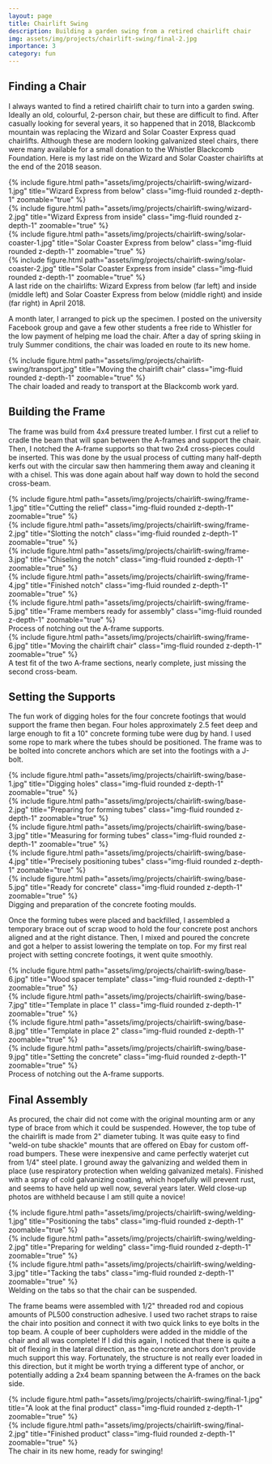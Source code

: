 ```yaml
---
layout: page
title: Chairlift Swing
description: Building a garden swing from a retired chairlift chair
img: assets/img/projects/chairlift-swing/final-2.jpg
importance: 3
category: fun
---
```


## Finding a Chair

I always wanted to find a retired chairlift chair to turn into a garden swing. Ideally an old, colourful, 2-person chair, but these are difficult to find. After casually looking for several years, it so happened that in 2018, Blackcomb mountain was replacing the Wizard and Solar Coaster Express quad chairlifts. Although these are modern looking galvanized steel chairs, there were many available for a small donation to the Whistler Blackcomb Foundation. Here is my last ride on the Wizard and Solar Coaster chairlifts at the end of the 2018 season.

<div class="row">
    <div class="col-sm mt-3 mt-md-0">
        {% include figure.html path="assets/img/projects/chairlift-swing/wizard-1.jpg" title="Wizard Express from below" class="img-fluid rounded z-depth-1" zoomable="true" %}
    </div>
    <div class="col-sm mt-3 mt-md-0">
        {% include figure.html path="assets/img/projects/chairlift-swing/wizard-2.jpg" title="Wizard Express from inside" class="img-fluid rounded z-depth-1" zoomable="true" %}
    </div>
    <div class="col-sm mt-3 mt-md-0">
        {% include figure.html path="assets/img/projects/chairlift-swing/solar-coaster-1.jpg" title="Solar Coaster Express from below" class="img-fluid rounded z-depth-1" zoomable="true" %}
    </div>
    <div class="col-sm mt-3 mt-md-0">
        {% include figure.html path="assets/img/projects/chairlift-swing/solar-coaster-2.jpg" title="Solar Coaster Express from inside" class="img-fluid rounded z-depth-1" zoomable="true" %}
    </div>
</div>
<div class="caption">
    A last ride on the chairlifts: Wizard Express from below (far left) and inside (middle left) and Solar Coaster Express from below (middle right) and inside (far right) in April 2018.
</div>

A month later, I arranged to pick up the specimen. I posted on the university Facebook group and gave a few other students a free ride to Whistler for the low payment of helping me load the chair. After a day of spring skiing in truly Summer conditions, the chair was loaded en route to its new home.

<div class="row justify-content-sm-center">
    <div class="col-sm-8 mt-3 mt-md-0">
        {% include figure.html path="assets/img/projects/chairlift-swing/transport.jpg" title="Moving the chairlift chair" class="img-fluid rounded z-depth-1" zoomable="true" %}
    </div>
</div>
<div class="caption">
    The chair loaded and ready to transport at the Blackcomb work yard.
</div>

## Building the Frame

The frame was build from 4x4 pressure treated lumber. I first cut a relief to cradle the beam that will span between the A-frames and support the chair. Then, I notched the A-frame supports so that two 2x4 cross-pieces could be inserted. This was done by the usual process of cutting many half-depth kerfs out with the circular saw then hammering them away and cleaning it with a chisel. This was done again about half way down to hold the second cross-beam.

<div class="row">
    <div class="col-sm mt-3 mt-md-0">
        {% include figure.html path="assets/img/projects/chairlift-swing/frame-1.jpg" title="Cutting the relief" class="img-fluid rounded z-depth-1" zoomable="true" %}
    </div>
    <div class="col-sm mt-3 mt-md-0">
        {% include figure.html path="assets/img/projects/chairlift-swing/frame-2.jpg" title="Slotting the notch" class="img-fluid rounded z-depth-1" zoomable="true" %}
    </div>
    <div class="col-sm mt-3 mt-md-0">
        {% include figure.html path="assets/img/projects/chairlift-swing/frame-3.jpg" title="Chiseling the notch" class="img-fluid rounded z-depth-1" zoomable="true" %}
    </div>
    <div class="col-sm mt-3 mt-md-0">
        {% include figure.html path="assets/img/projects/chairlift-swing/frame-4.jpg" title="Finished notch" class="img-fluid rounded z-depth-1" zoomable="true" %}
    </div>
    <div class="col-sm mt-3 mt-md-0">
        {% include figure.html path="assets/img/projects/chairlift-swing/frame-5.jpg" title="Frame members ready for assembly" class="img-fluid rounded z-depth-1" zoomable="true" %}
    </div>
</div>
<div class="caption">
    Process of notching out the A-frame supports.
</div>

<div class="row justify-content-sm-center">
    <div class="col-sm-8 mt-3 mt-md-0">
        {% include figure.html path="assets/img/projects/chairlift-swing/frame-6.jpg" title="Moving the chairlift chair" class="img-fluid rounded z-depth-1" zoomable="true" %}
    </div>
</div>
<div class="caption">
    A test fit of the two A-frame sections, nearly complete, just missing the second cross-beam.
</div>

## Setting the Supports

The fun work of digging holes for the four concrete footings that would support the frame then began. Four holes approximately 2.5 feet deep and large enough to fit a 10" concrete forming tube were dug by hand. I used some rope to mark where the tubes should be positioned. The frame was to be bolted into concrete anchors which are set into the footings with a J-bolt.

<div class="row">
    <div class="col-sm mt-3 mt-md-0">
        {% include figure.html path="assets/img/projects/chairlift-swing/base-1.jpg" title="Digging holes" class="img-fluid rounded z-depth-1" zoomable="true" %}
    </div>
    <div class="col-sm mt-3 mt-md-0">
        {% include figure.html path="assets/img/projects/chairlift-swing/base-2.jpg" title="Preparing for forming tubes" class="img-fluid rounded z-depth-1" zoomable="true" %}
    </div>
    <div class="col-sm mt-3 mt-md-0">
        {% include figure.html path="assets/img/projects/chairlift-swing/base-3.jpg" title="Measuring for forming tubes" class="img-fluid rounded z-depth-1" zoomable="true" %}
    </div>
    <div class="col-sm mt-3 mt-md-0">
        {% include figure.html path="assets/img/projects/chairlift-swing/base-4.jpg" title="Precisely positioning tubes" class="img-fluid rounded z-depth-1" zoomable="true" %}
    </div>
    <div class="col-sm mt-3 mt-md-0">
        {% include figure.html path="assets/img/projects/chairlift-swing/base-5.jpg" title="Ready for concrete" class="img-fluid rounded z-depth-1" zoomable="true" %}
    </div>
</div>
<div class="caption">
    Digging and preparation of the concrete footing moulds.
</div>

Once the forming tubes were placed and backfilled, I assembled a temporary brace out of scrap wood to hold the four concrete post anchors aligned and at the right distance. Then, I mixed and poured the concrete and got a helper to assist lowering the template on top. For my first real project with setting concrete footings, it went quite smoothly.

<div class="row">
    <div class="col-sm mt-3 mt-md-0">
        {% include figure.html path="assets/img/projects/chairlift-swing/base-6.jpg" title="Wood spacer template" class="img-fluid rounded z-depth-1" zoomable="true" %}
    </div>
    <div class="col-sm mt-3 mt-md-0">
        {% include figure.html path="assets/img/projects/chairlift-swing/base-7.jpg" title="Template in place 1" class="img-fluid rounded z-depth-1" zoomable="true" %}
    </div>
    <div class="col-sm mt-3 mt-md-0">
        {% include figure.html path="assets/img/projects/chairlift-swing/base-8.jpg" title="Template in place 2" class="img-fluid rounded z-depth-1" zoomable="true" %}
    </div>
    <div class="col-sm mt-3 mt-md-0">
        {% include figure.html path="assets/img/projects/chairlift-swing/base-9.jpg" title="Setting the concrete" class="img-fluid rounded z-depth-1" zoomable="true" %}
    </div>
</div>
<div class="caption">
    Process of notching out the A-frame supports.
</div>

## Final Assembly

As procured, the chair did not come with the original mounting arm or any type of brace from which it could be suspended. However, the top tube of the chairlift is made from 2" diameter tubing. It was quite easy to find "weld-on tube shackle" mounts that are offered on Ebay for custom off-road bumpers. These were inexpensive and came perfectly waterjet cut from 1/4" steel plate. I ground away the galvanizing and welded them in place (use respiratory protection when welding galvanized metals). Finished with a spray of cold galvanizing coating, which hopefully will prevent rust, and seems to have held up well now, several years later. Weld close-up photos are withheld because I am still quite a novice!

<div class="row">
    <div class="col-sm mt-3 mt-md-0">
        {% include figure.html path="assets/img/projects/chairlift-swing/welding-1.jpg" title="Positioning the tabs" class="img-fluid rounded z-depth-1" zoomable="true" %}
    </div>
    <div class="col-sm mt-3 mt-md-0">
        {% include figure.html path="assets/img/projects/chairlift-swing/welding-2.jpg" title="Preparing for welding" class="img-fluid rounded z-depth-1" zoomable="true" %}
    </div>
    <div class="col-sm mt-3 mt-md-0">
        {% include figure.html path="assets/img/projects/chairlift-swing/welding-3.jpg" title="Tacking the tabs" class="img-fluid rounded z-depth-1" zoomable="true" %}
    </div>
</div>
<div class="caption">
    Welding on the tabs so that the chair can be suspended.
</div>

The frame beams were assembled with 1/2" threaded rod and copious amounts of PL500 construction adhesive. I used two rachet straps to raise the chair into position and connect it with two quick links to eye bolts in the top beam. A couple of beer cupholders were added in the middle of the chair and all was complete! If I did this again, I noticed that there is quite a bit of flexing in the lateral direction, as the concrete anchors don't provide much support this way. Fortunately, the structure is not really ever loaded in this direction, but it might be worth trying a different type of anchor, or potentially adding a 2x4 beam spanning between the A-frames on the back side. 

<div class="row justify-content-sm-center">
    <div class="col-sm-8 mt-3 mt-md-0">
        {% include figure.html path="assets/img/projects/chairlift-swing/final-1.jpg" title="A look at the final product" class="img-fluid rounded z-depth-1" zoomable="true" %}
    </div>
    <div class="col-sm-8 mt-3 mt-md-0">
        {% include figure.html path="assets/img/projects/chairlift-swing/final-2.jpg" title="Finished product" class="img-fluid rounded z-depth-1" zoomable="true" %}
    </div>
</div>
<div class="caption">
    The chair in its new home, ready for swinging!
</div>